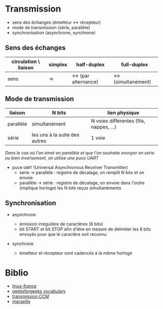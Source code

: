 # Transmission

- sens des échanges (émetteur <-> récepteur)
- mode de transmission (série, parallèle)
- synchronisation (asynchrone, synchrone) 

## Sens des échanges

|circulation \ liaison|simplex  |half-duplex         |full-duplex        |
|---------------------|---------|--------------------|-------------------|
|sens                 |->       |<-> (par alternance)|<-> (simultanément)|


## Mode de transmission

|liaison|N bits|lien physique|
|-------|-----------|-----------|
|parallèle|simultanément|N voies différentes (fils, nappes, ...)|
|série|les uns à la suite des autres|1 voie|

_Dans le cas où l'on émet en parallèle et que l'on souhaite envoyer en série ou bien inversement, on utilise une puce UART_

- puce `UART` (Universal Asynchronous Receiver Transmitter)
    - serie -> parallèle : registre de décalage, on remplit N bits et on envoie
    - parallèle -> série : registre de décalage, on envoie dans l'ordre (implique horloge) les N bits reçus simultanéments

## Synchronisation

- asynchrone
    - émission irrégulière de caractères (8 bits)
    - bit START et bit STOP
      afin d'être en mesure de delimiter les 8 bits envoyés pour que le caractère soit reconnu

- synchrone
    - émetteur et récepteur sont cadencés à la même horloge

# Biblio

- [linux-france](http://www.linux-france.org/prj/edu/archinet/systeme/ch02s03.html)
- [geeksforgeeks vocabulary](https://www.geeksforgeeks.org/network-devices-hub-repeater-bridge-switch-router-gateways/)
- [transmission CCM](https://web.maths.unsw.edu.au/~lafaye/CCM/transmission/transmode.htm)
- [marseille](http://www.pedagogie.ac-aix-marseille.fr/upload/docs/application/pdf/2015-02/transmission_serie.pdf)
